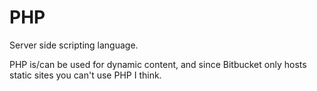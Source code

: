 PHP
====

Server side scripting language.

PHP is/can be used for dynamic content, and since Bitbucket only hosts static sites you can't use PHP I think.
